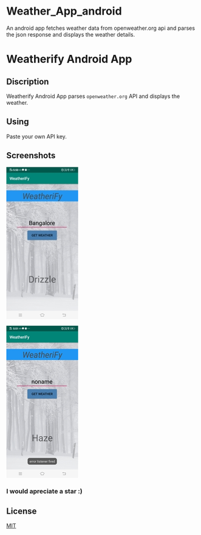 # Weather_App_android
An android app fetches weather data from openweather.org api and parses the json response and displays the weather details.
# Weatherify Android App 

## Discription
Weatherify Android App parses ```openweather.org``` API and displays the weather.

## Using
 Paste your own API key.

## Screenshots
![GitHub Logo](/screenshots/1.jpg)

![GitHub Logo](/screenshots/7.jpg)

### I would apreciate a star :)

## License
[MIT](https://choosealicense.com/licenses/mit/)
